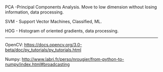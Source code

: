 
PCA -Principal Components Analysis. Move to low dimension without losing information, data processing.

SVM - Support Vector Machines, Classified, ML.

HOG - Histogram of oriented gradients, data processing.


*****

OpenCV: https://docs.opencv.org/3.0-beta/doc/py_tutorials/py_tutorials.html


Numpy: http://www.labri.fr/perso/nrougier/from-python-to-numpy/index.html#broadcasting

